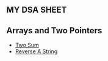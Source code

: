 
## MY DSA SHEET
## Arrays and Two Pointers
- [Two Sum](https://leetcode.com/problems/two-sum/)
- [Reverse A String](https://leetcode.com/problems/reverse-string/description/)



